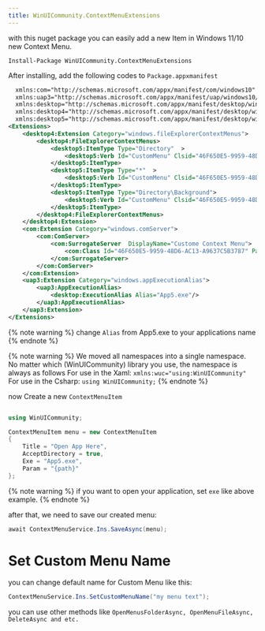 ```yaml
---
title: WinUICommunity.ContextMenuExtensions
---
```


with this nuget package you can easily add a new Item in Windows 11/10 new Context Menu.

```
Install-Package WinUICommunity.ContextMenuExtensions
```

After installing, add the following codes to `Package.appxmanifest`

```xml
  xmlns:com="http://schemas.microsoft.com/appx/manifest/com/windows10"
  xmlns:uap3="http://schemas.microsoft.com/appx/manifest/uap/windows10/3"
  xmlns:desktop="http://schemas.microsoft.com/appx/manifest/desktop/windows10"
  xmlns:desktop4="http://schemas.microsoft.com/appx/manifest/desktop/windows10/4"
  xmlns:desktop5="http://schemas.microsoft.com/appx/manifest/desktop/windows10/5"
<Extensions>
    <desktop4:Extension Category="windows.fileExplorerContextMenus">
        <desktop4:FileExplorerContextMenus>
            <desktop5:ItemType Type="Directory"  >
                <desktop5:Verb Id="CustomMenu" Clsid="46F650E5-9959-48D6-AC13-A9637C5B3787" />
            </desktop5:ItemType>
            <desktop5:ItemType Type="*"  >
                <desktop5:Verb Id="CustomMenu" Clsid="46F650E5-9959-48D6-AC13-A9637C5B3787" />
            </desktop5:ItemType>
            <desktop5:ItemType Type="Directory\Background">
                <desktop5:Verb Id="CustomMenu" Clsid="46F650E5-9959-48D6-AC13-A9637C5B3787" />
            </desktop5:ItemType>
        </desktop4:FileExplorerContextMenus>
    </desktop4:Extension>
    <com:Extension Category="windows.comServer">
        <com:ComServer>
            <com:SurrogateServer  DisplayName="Custome Context Menu">
                <com:Class Id="46F650E5-9959-48D6-AC13-A9637C5B3787" Path="ContextMenuCustomHost.dll" ThreadingModel="STA"/>
            </com:SurrogateServer>
        </com:ComServer>
    </com:Extension>
    <uap3:Extension Category="windows.appExecutionAlias">
        <uap3:AppExecutionAlias>
            <desktop:ExecutionAlias Alias="App5.exe"/>
        </uap3:AppExecutionAlias>
    </uap3:Extension>
</Extensions>
```

{% note warning %}
change `Alias` from App5.exe to your applications name
{% endnote %}

{% note warning %}
We moved all namespaces into a single namespace. No matter which (WinUICommunity) library you use, the namespace is always as follows
For use in the Xaml:
`xmlns:wuc="using:WinUICommunity"`
For use in the Csharp:
`using WinUICommunity;`
{% endnote %}

now Create a new `ContextMenuItem`

```cs

using WinUICommunity;

ContextMenuItem menu = new ContextMenuItem
{
    Title = "Open App Here",
    AcceptDirectory = true,
    Exe = "App5.exe",
    Param = "{path}"
};
```

{% note warning %}
if you want to open your application, set `exe` like above example.
{% endnote %}

after that, we need to save our created menu:

```cs
await ContextMenuService.Ins.SaveAsync(menu);
```

# Set Custom Menu Name

you can change default name for Custom Menu like this:

```cs
ContextMenuService.Ins.SetCustomMenuName("my menu text");

```

you can use other methods like `OpenMenusFolderAsync, OpenMenuFileAsync, DeleteAsync and etc.`